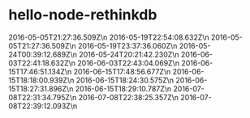 # hello-node-rethinkdb



2016-05-05T21:27:36.509Z\n
2016-05-19T22:54:08.632Z\n
2016-05-05T21:27:36.509Z\n
2016-05-19T23:37:36.060Z\n
2016-05-24T00:39:12.689Z\n
2016-05-24T20:21:42.230Z\n
2016-06-03T22:41:18.632Z\n
2016-06-03T22:43:04.069Z\n
2016-06-15T17:46:51.134Z\n
2016-06-15T17:48:56.677Z\n
2016-06-15T18:18:00.939Z\n
2016-06-15T18:24:30.575Z\n
2016-06-15T18:27:31.896Z\n
2016-06-15T18:29:10.787Z\n
2016-07-08T22:31:34.795Z\n
2016-07-08T22:38:25.357Z\n
2016-07-08T22:39:12.093Z\n
